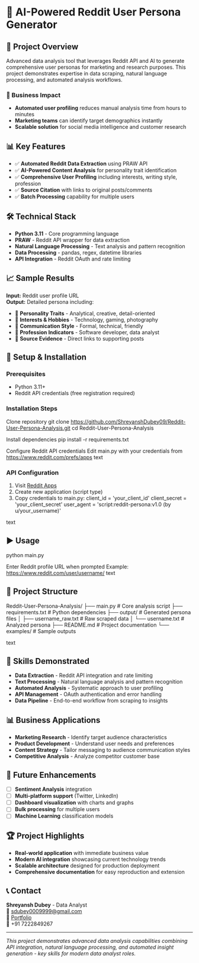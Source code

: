 # 🤖 AI-Powered Reddit User Persona Generator

## 🎯 Project Overview
Advanced data analysis tool that leverages Reddit API and AI to generate comprehensive user personas for marketing and research purposes. This project demonstrates expertise in data scraping, natural language processing, and automated analysis workflows.

### 🚀 Business Impact
- **Automated user profiling** reduces manual analysis time from hours to minutes
- **Marketing teams** can identify target demographics instantly
- **Scalable solution** for social media intelligence and customer research

## 📊 Key Features
- ✅ **Automated Reddit Data Extraction** using PRAW API
- ✅ **AI-Powered Content Analysis** for personality trait identification  
- ✅ **Comprehensive User Profiling** including interests, writing style, profession
- ✅ **Source Citation** with links to original posts/comments
- ✅ **Batch Processing** capability for multiple users

## 🛠️ Technical Stack
- **Python 3.11** - Core programming language
- **PRAW** - Reddit API wrapper for data extraction
- **Natural Language Processing** - Text analysis and pattern recognition
- **Data Processing** - pandas, regex, datetime libraries
- **API Integration** - Reddit OAuth and rate limiting

## 📈 Sample Results
**Input:** Reddit user profile URL  
**Output:** Detailed persona including:
- 🎯 **Personality Traits** - Analytical, creative, detail-oriented
- 🧠 **Interests & Hobbies** - Technology, gaming, photography  
- 💬 **Communication Style** - Formal, technical, friendly
- 💼 **Profession Indicators** - Software developer, data analyst
- 📌 **Source Evidence** - Direct links to supporting posts

## 🔧 Setup & Installation

### Prerequisites
- Python 3.11+
- Reddit API credentials (free registration required)

### Installation Steps
Clone repository
git clone https://github.com/ShreyanshDubey09/Reddit-User-Persona-Analysis.git
cd Reddit-User-Persona-Analysis

Install dependencies
pip install -r requirements.txt

Configure Reddit API credentials
Edit main.py with your credentials from https://www.reddit.com/prefs/apps
text

### API Configuration
1. Visit [Reddit Apps](https://www.reddit.com/prefs/apps)
2. Create new application (script type)
3. Copy credentials to main.py:
client_id = 'your_client_id'
client_secret = 'your_client_secret'
user_agent = 'script:reddit-persona:v1.0 (by u/your_username)'

text

## ▶️ Usage
python main.py

Enter Reddit profile URL when prompted
Example: https://www.reddit.com/user/username/
text

## 📁 Project Structure
Reddit-User-Persona-Analysis/
├── main.py # Core analysis script
├── requirements.txt # Python dependencies
├── output/ # Generated persona files
│ ├── username_raw.txt # Raw scraped data
│ └── username.txt # Analyzed persona
├── README.md # Project documentation
└── examples/ # Sample outputs

text

## 🎯 Skills Demonstrated
- **Data Extraction** - Reddit API integration and rate limiting
- **Text Processing** - Natural language analysis and pattern recognition
- **Automated Analysis** - Systematic approach to user profiling
- **API Management** - OAuth authentication and error handling
- **Data Pipeline** - End-to-end workflow from scraping to insights

## 📊 Business Applications
- **Marketing Research** - Identify target audience characteristics
- **Product Development** - Understand user needs and preferences  
- **Content Strategy** - Tailor messaging to audience communication styles
- **Competitive Analysis** - Analyze competitor customer base

## 🔮 Future Enhancements
- [ ] **Sentiment Analysis** integration
- [ ] **Multi-platform support** (Twitter, LinkedIn)
- [ ] **Dashboard visualization** with charts and graphs
- [ ] **Bulk processing** for multiple users
- [ ] **Machine Learning** classification models

## 🏆 Project Highlights
- **Real-world application** with immediate business value
- **Modern AI integration** showcasing current technology trends
- **Scalable architecture** designed for production deployment
- **Comprehensive documentation** for easy reproduction and extension

## 📞 Contact
**Shreyansh Dubey** - Data Analyst  
📧 [sdubey0009999@gmail.com](mailto:sdubey0009999@gmail.com)  
💼 [Portfolio](https://shreyanshdubey09.github.io)  
📱 +91 7222849267

---
*This project demonstrates advanced data analysis capabilities combining API integration, natural language processing, and automated insight generation - key skills for modern data analyst roles.*